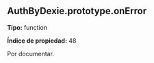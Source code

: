 ## AuthByDexie.prototype.onError

**Tipo:** function

**Índice de propiedad:** 48

Por documentar.



